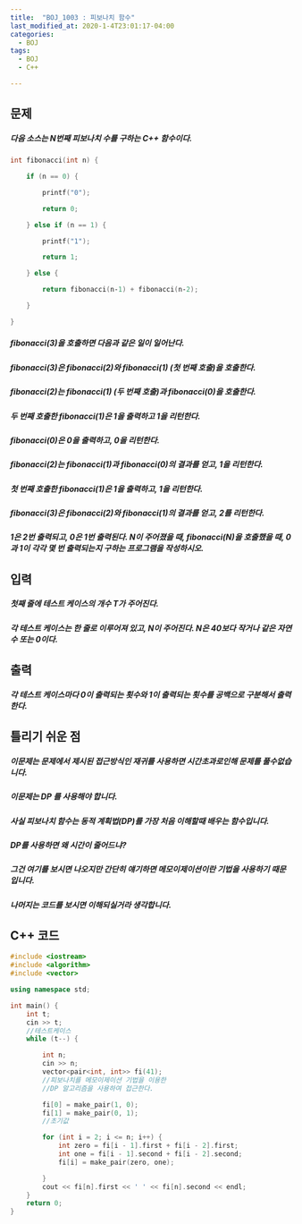 ```yaml
---
title:  "BOJ_1003 : 피보나치 함수"
last_modified_at: 2020-1-4T23:01:17-04:00
categories: 
  - BOJ
tags:
  - BOJ
  - C++

---
```



## 문제

##### 다음 소스는 N번째 피보나치 수를 구하는 C++ 함수이다.
```C
int fibonacci(int n) {

    if (n == 0) {

        printf("0");

        return 0;

    } else if (n == 1) {

        printf("1");

        return 1;

    } else {

        return fibonacci(n‐1) + fibonacci(n‐2);

    }

}
```
##### fibonacci(3)을 호출하면 다음과 같은 일이 일어난다.

##### fibonacci(3)은 fibonacci(2)와 fibonacci(1) (첫 번째 호출)을 호출한다.
##### fibonacci(2)는 fibonacci(1) (두 번째 호출)과 fibonacci(0)을 호출한다.
##### 두 번째 호출한 fibonacci(1)은 1을 출력하고 1을 리턴한다.
##### fibonacci(0)은 0을 출력하고, 0을 리턴한다.
##### fibonacci(2)는 fibonacci(1)과 fibonacci(0)의 결과를 얻고, 1을 리턴한다.
##### 첫 번째 호출한 fibonacci(1)은 1을 출력하고, 1을 리턴한다.
##### fibonacci(3)은 fibonacci(2)와 fibonacci(1)의 결과를 얻고, 2를 리턴한다.
##### 1은 2번 출력되고, 0은 1번 출력된다. N이 주어졌을 때, fibonacci(N)을 호출했을 때, 0과 1이 각각 몇 번 출력되는지 구하는 프로그램을 작성하시오.
## 입력

##### 첫째 줄에 테스트 케이스의 개수 T가 주어진다.

##### 각 테스트 케이스는 한 줄로 이루어져 있고, N이 주어진다. N은 40보다 작거나 같은 자연수 또는 0이다.

## 출력

##### 각 테스트 케이스마다 0이 출력되는 횟수와 1이 출력되는 횟수를 공백으로 구분해서 출력한다.

## 틀리기 쉬운 점

##### 이문제는 문제에서 제시된 접근방식인 재귀를 사용하면 시간초과로인해 문제를 풀수없습니다.

 

 

##### 이문제는 DP 를 사용해야 합니다.

##### 사실 피보나치 함수는 동적 계획법(DP)를 가장 처음 이해할때 배우는 함수입니다.

 

 

##### DP를 사용하면 왜 시간이 줄어드냐?

##### 그건 여기를 보시면 나오지만 간단히 얘기하면 메모이제이션이란 기법을 사용하기 때문입니다.

 

 

##### 나머지는 코드를 보시면 이해되실거라 생각합니다.


## C++ 코드
```c++
#include <iostream>
#include <algorithm>
#include <vector>

using namespace std;

int main() {
	int t;
	cin >> t;
	//테스트케이스
	while (t--) {

		int n;
		cin >> n;
		vector<pair<int, int>> fi(41);
		//피보나치를 메모이제이션 기법을 이용한
		//DP 알고리즘을 사용하여 접근한다.

		fi[0] = make_pair(1, 0);
		fi[1] = make_pair(0, 1);
		//초기값

		for (int i = 2; i <= n; i++) {
			int zero = fi[i - 1].first + fi[i - 2].first;
			int one = fi[i - 1].second + fi[i - 2].second;
			fi[i] = make_pair(zero, one);

		}
		cout << fi[n].first << ' ' << fi[n].second << endl;
	}
	return 0;
}


